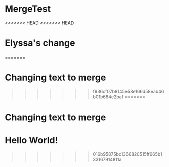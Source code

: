 # MergeTest
<<<<<<< HEAD
<<<<<<< HEAD
# Elyssa's change
=======
# Changing text to merge
>>>>>>> f936cf07b8145e58e166d58eab46b01b684e2baf
=======
# Changing text to merge
# Hello World!
>>>>>>> 016b95875bc1366820515ff665b133167914811a
